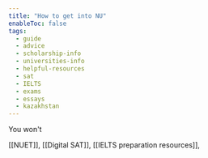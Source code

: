 ```yaml
---
title: "How to get into NU"
enableToc: false
tags:
  - guide 
  - advice
  - scholarship-info
  - universities-info
  - helpful-resources
  - sat
  - IELTS
  - exams 
  - essays
  - kazakhstan
---
```



You won't 

[[NUET]],
[[Digital SAT]],
[[IELTS preparation resources]],











